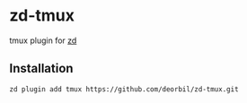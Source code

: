 # zd-tmux

tmux plugin for [zd]

## Installation

```sh
zd plugin add tmux https://github.com/deorbil/zd-tmux.git
```

[zd]: https://github.com/deorbil/zd
